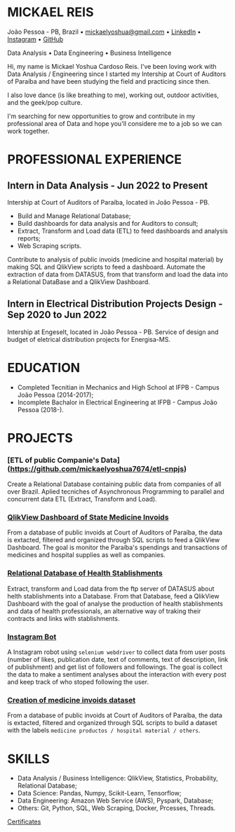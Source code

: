 # MICKAEL REIS
João Pessoa - PB, Brazil • mickaelyoshua@gmail.com • [LinkedIn](https://www.linkedin.com/in/mickaelyoshua/) • [Instagram](https://www.instagram.com/mickaelyoshua/) • [GitHub](https://github.com/mickaelyoshua7674)

Data Analysis • Data Engineering • Business Intelligence

Hi, my name is Mickael Yoshua Cardoso Reis. I've been loving work with Data Analysis / Engineering since I started my Intership at Court of Auditors of Paraíba and have been studying the field and practicing since then.

I also love dance (is like breathing to me), working out, outdoor activities, and the geek/pop culture.

I'm searching for new opportunities to grow and contribute in my professional area of Data and hope you'll considere me to a job so we can work together.

# PROFESSIONAL EXPERIENCE
## Intern in Data Analysis - Jun 2022 to Present
Intership at Court of Auditors of Paraíba, located in João Pessoa - PB.

* Build and Manage Relational Database;
* Build dashboards for data analysis and for Auditors to consult;
* Extract, Transform and Load data (ETL) to feed dashboards and analysis reports;
* Web Scraping scripts.

Contribute to analysis of public invoids (medicine and hospital material) by making SQL and QlikView scripts to feed a dashboard. Automate the extraction of data from DATASUS, from that transform and load the data into a Relational DataBase and a QlikView Dashboard.

## Intern in Electrical Distribution Projects Design - Sep 2020 to Jun 2022
Intership at Engeselt, located in João Pessoa - PB. Service of design and budget of eletrical distribution projects for Energisa-MS.

# EDUCATION
* Completed Tecnitian in Mechanics and High School at IFPB - Campus João Pessoa (2014-2017);
* Incomplete Bachalor in Electrical Engineering at IFPB - Campus João Pessoa (2018-).

# PROJECTS
### [ETL of public Companie's Data] (https://github.com/mickaelyoshua7674/etl-cnpjs)
Create a Relational Database containing public data from companies of all over Brazil. Aplied tecniches of Asynchronous Programming to parallel and concurrent data ETL (Extract, Transform and Load).

### [QlikView Dashboard of State Medicine Invoids](https://github.com/mickaelyoshua7674/qlikview_dashboard_for_medicine_invoids)
From a database of public invoids at Court of Auditors of Paraíba, the data is extacted, filtered and organized through SQL scripts to feed a QlikView Dashboard. The goal is monitor the Paraíba's spendings and transactions of medicines and hospital supplies as well as companies.

### [Relational Database of Health Stablishments](https://github.com/mickaelyoshua7674/datasus_health_stablishments)
Extract, transform and Load data from the ftp server of DATASUS about helth stablishments into a Database. From that Database, feed a QlikView Dashboard with the goal of analyse the production of health stablishments and data of health professionals, an alternative way of traking their contracts and links with stablishments.

### [Instagram Bot](https://github.com/mickaelyoshua7674/insta_feed_data)
A Instagram robot using `selenium webdriver` to collect data from user posts (number of likes, publication date, text of comments, text of description, link of publishment) and get list of followers and followings. The goal is collect the data to make a sentiment analyses about the interaction with every post and keep track of who stoped following the user.

### [Creation of medicine invoids dataset](https://github.com/mickaelyoshua7674/create_training_dataset_medicine_invoids)
From a database of public invoids at Court of Auditors of Paraíba, the data is extacted, filtered and organized through SQL scripts to build a dataset with the labels `medicine productos / hospital material / others`.

# SKILLS
* Data Analysis / Business Intelligence: QlikView, Statistics, Probability, Relational Database;
* Data Science: Pandas, Numpy, Scikit-Learn, Tensorflow;
* Data Engineering: Amazon Web Service (AWS), Pyspark, Database;
* Others: Git, Python, SQL, Web Scraping, Docker, Prcesses, Threads.

[Certificates](https://www.linkedin.com/in/mickaelyoshua/details/certifications/)